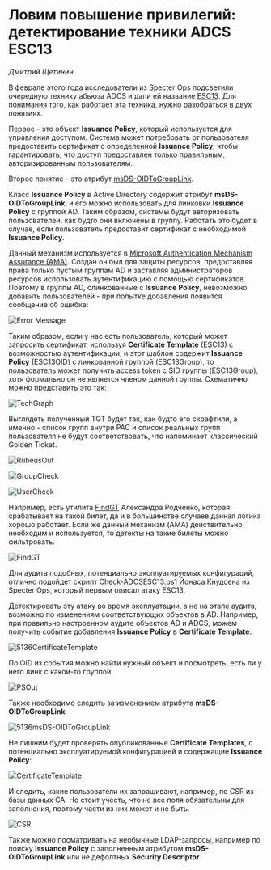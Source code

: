 # Ловим повышение привилегий: детектирование техники ADCS ESC13
*Дмитрий Щетинин*

В феврале этого года исследователи из Specter Ops подсветили очередную технику абьюза ADCS и дали ей название [ESC13](https://medium.com/specter-ops-posts/adcs-esc13-abuse-technique-fda4272fbd53). Для понимания того, как работает эта техника, нужно разобраться в двух понятиях.

Первое - это объект **Issuance Policy**, который используется для управления доступом. Система может потребовать от пользователя предоставить сертификат с определенной **Issuance Policy**, чтобы гарантировать, что доступ предоставлен только правильным, авторизированным пользователям.

Второе понятие - это атрибут [msDS-OIDToGroupLink](https://learn.microsoft.com/en-us/windows/win32/adschema/a-msds-oidtogrouplink).

Класс **Issuance Policy** в Active Directory содержит атрибут **msDS-OIDToGroupLink**, и его можно использовать для линковки **Issuance Policy** с группой AD. Таким образом, системы будут авторизовать пользователей, как будто они включены в группу. Работать это будет в случае, если пользователь предоставит сертификат с необходимой **Issuance Policy**.

Данный механизм используется в [Microsoft Authentication Mechanism Assurance (AMA)](https://learn.microsoft.com/en-us/previous-versions/windows/it-pro/windows-server-2008-R2-and-2008/dd378897(v=ws.10)?redirectedfrom=MSDN#technology-review). Создан он был для защиты ресурсов, предоставляя права только пустым группам AD и заставляя администраторов ресурсов использовать аутентификацию с помощью сертификатов. Поэтому в группы AD, слинкованные с **Issuance Policy**, невозможно добавить пользователей - при попытке добавления появится сообщение об ошибке:

![Error Message](image.png)


Таким образом, если у нас есть пользователь, который может запросить сертификат, используя **Certificate Template** (ESC13) с возможностью аутентификации, и этот шаблон содержит **Issuance Policy** (ESC13OID) c линкованной группой (ESC13Group), то пользователь может получить access token с SID группы (ESC13Group), хотя формально он не является членом данной группы. Схематично можно представить это так:

![TechGraph](image-5.png)

Выглядеть полученный TGT будет так, как будто его скрафтили, а именно - список групп внутри PAC и список реальных групп пользователя не будут соответствовать, что напоминает классический Golden Ticket. 

![RubeusOut](image-1.png)

![GroupCheck](image-2.png)

![UserCheck](image-4.png)

Например, есть утилита [FindGT](https://github.com/gam4er/FindGT) Александра Родченко, которая срабатывает на такой билет, да и в большинстве случаев данная логика хорошо работает. Если же данный механизм (AMA) действительно необходим и используется, то детекты на такие билеты можно фильтровать.

![FindGT](image-14.png)


Для аудита подобных, потенциально эксплуатируемых конфигураций, отлично подойдет скрипт [Check-ADCSESC13.ps1](https://github.com/JonasBK/Powershell/blob/master/Check-ADCSESC13.ps1) Йонаса Кнудсена из Specter Ops, который первым описал атаку ESC13.

Детектировать эту атаку во время эксплуатации, а не на этапе аудита, возможно по изменениям соответствующих объектов в AD. Например, при правильно настроенном аудите объектов AD и ADCS, можем получить событие добавления **Issuance Policy** в **Certificate Template**:

![5136CertificateTemplate](image-6.png)

По OID из события можно найти нужный объект и посмотреть, есть ли у него линк с какой-то группой:

![PSOut](image-8.png)

Также необходимо следить за изменением атрибута **msDS-OIDToGroupLink**:

![5136msDS-OIDToGroupLink](image-9.png)


Не лишним будет проверять опубликованные **Certificate Templates**, с потенциально эксплуатируемой конфигурацией и содержащие **Issuance Policy**:

![CertificateTemplate](image-10.png)

И следить, какие пользователи их запрашивают, например, по CSR из базы данных CA. Но стоит учесть, что не все поля обязательны для заполнения, поэтому части из них может и не быть.

![CSR](image-15.png)


Также можно посматривать на необычные LDAP-запросы, например по поиску **Issuance Policy** с заполненным атрибутом **msDS-OIDToGroupLink** или не дефолтных **Security Descriptor**.
